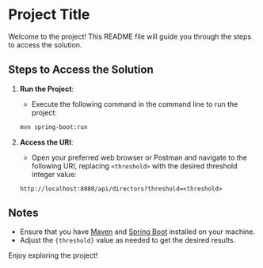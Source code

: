 # Project Title

Welcome to the project! This README file will guide you through the steps to access the solution.

## Steps to Access the Solution

1. **Run the Project**:
    - Execute the following command in the command line to run the project:
    ```bash
    mvn spring-boot:run
    ```

2. **Access the URI**:
    - Open your preferred web browser or Postman and navigate to the following URI, replacing `<threshold>` with the desired threshold integer value:
    ```url
    http://localhost:8080/api/directors?threshold=<threshold>
    ```

## Notes

- Ensure that you have [Maven](https://maven.apache.org/install.html) and [Spring Boot](https://spring.io/projects/spring-boot) installed on your machine.
- Adjust the `{threshold}` value as needed to get the desired results.

Enjoy exploring the project!
